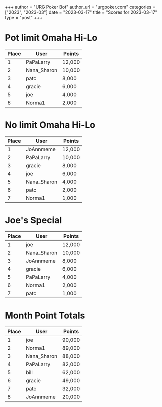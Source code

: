 +++
author = "URG Poker Bot"
author_url = "urgpoker.com"
categories = ["2023", "2023-03"]
date = "2023-03-17"
title = "Scores for 2023-03-17"
type = "post"
+++
# Pot limit Omaha Hi-Lo

| Place | User | Points |
|-------|------|--------|
| 1 | PaPaLarry | 12,000 |
| 2 | Nana_Sharon | 10,000 |
| 3 | patc | 8,000 |
| 4 | gracie | 6,000 |
| 5 | joe | 4,000 |
| 6 | Norma1 | 2,000 |

# No limit Omaha Hi-Lo

| Place | User | Points |
|-------|------|--------|
| 1 | JoAnnmeme | 12,000 |
| 2 | PaPaLarry | 10,000 |
| 3 | gracie | 8,000 |
| 4 | joe | 6,000 |
| 5 | Nana_Sharon | 4,000 |
| 6 | patc | 2,000 |
| 7 | Norma1 | 1,000 |

# Joe's Special

| Place | User | Points |
|-------|------|--------|
| 1 | joe | 12,000 |
| 2 | Nana_Sharon | 10,000 |
| 3 | JoAnnmeme | 8,000 |
| 4 | gracie | 6,000 |
| 5 | PaPaLarry | 4,000 |
| 6 | Norma1 | 2,000 |
| 7 | patc | 1,000 |

# Month Point Totals

| Place | User | Points |
|-------|------|--------|
| 1 | joe | 90,000 |
| 2 | Norma1 | 89,000 |
| 3 | Nana_Sharon | 88,000 |
| 4 | PaPaLarry | 82,000 |
| 5 | bill | 62,000 |
| 6 | gracie | 49,000 |
| 7 | patc | 32,000 |
| 8 | JoAnnmeme | 20,000 |

